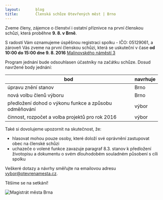 ```yaml
---
layout:       blog
title:        Členská schůze Otevřených měst | Brno
---
```

Zveme členy, zájemce o členství i ostatní příznivce na první členskou schůzi, která proběhne **9. 8. v Brně**.

S radostí Vám oznamujeme úspěšnou registraci spolku - IČO: 05129061, a zároveň Vás zveme na první členskou schůzi, která se uskuteční v čase **od 10:00 do 15:00 dne 9. 8. 2016** [Malinovského náměstí 3](http://www.openstreetmap.org/?mlat=49.1958&mlon=16.6152#map=15/49.1958/16.6152)

Program jednání bude odsouhlasen účastníky na začátku schůze. Dosud navržené body jednání:

bod | navrhuje
--- | ---
úpravu znění stanov | Brno
nová volbu členů výboru | Brno
předložení dohod o výkonu funkce a způsobu odměňování | výbor
činnost, rozpočet a volba projektů pro rok 2016 | výbor

Také si dovolujeme upozornit na skutečnost, že:

- hlasovat mohou pouze osoby, které doloží své oprávnění zastupovat obec na členské schůzi
- uchazeče o volené funkce zavazuje paragraf 8.3. stanov k předložení životopisu a dokumentu o svém dlouhodobém souladném působení s cíli spolku

Veškeré dotazy a návrhy směřujte na emailovou adresu [vybor@otevrenamesta.cz](mailto:vybor@otevrenamesta.cz).

Těšíme se na setkání!


![Magistrát města Brna](https://upload.wikimedia.org/wikipedia/commons/thumb/7/73/Magistr%C3%A1t_m%C4%9Bsta_Brna%2C_Malinovsk%C3%A9ho_n%C3%A1m%C4%9Bst%C3%AD.jpg/320px-Magistr%C3%A1t_m%C4%9Bsta_Brna%2C_Malinovsk%C3%A9ho_n%C3%A1m%C4%9Bst%C3%AD.jpg)

